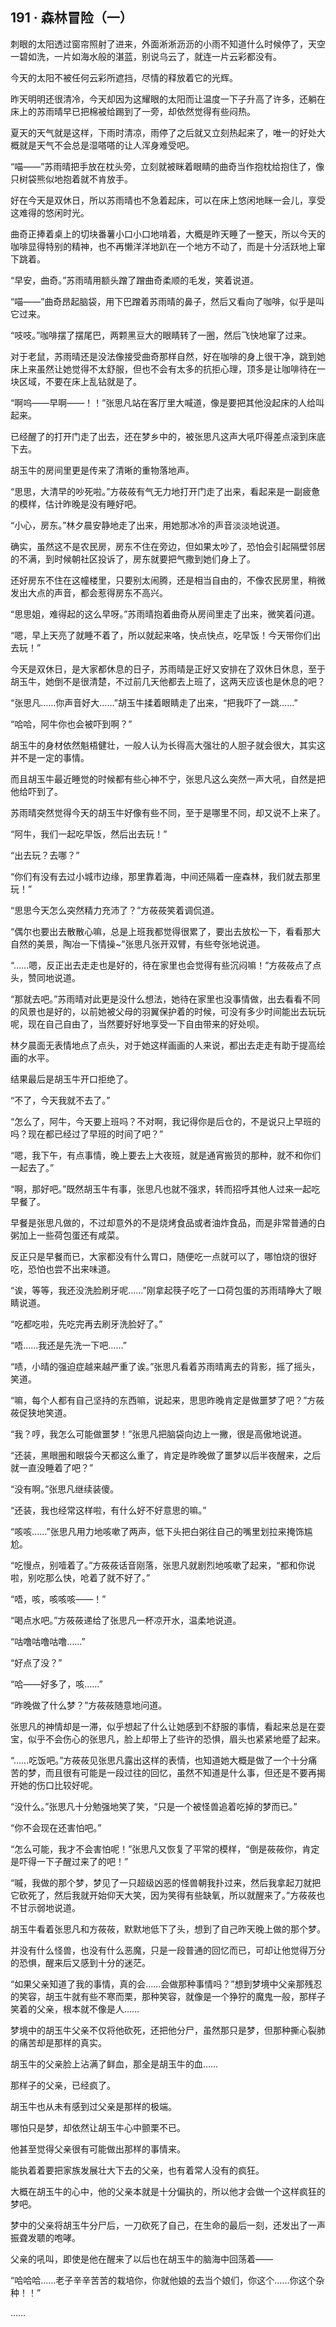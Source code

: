 ## 191 · 森林冒险（一）

刺眼的太阳透过窗帘照射了进来，外面淅淅沥沥的小雨不知道什么时候停了，天空一碧如洗，一片如海水般的湛蓝，别说乌云了，就连一片云彩都没有。

今天的太阳不被任何云彩所遮挡，尽情的释放着它的光辉。

昨天明明还很清冷，今天却因为这耀眼的太阳而让温度一下子升高了许多，还躺在床上的苏雨晴早已把棉被给踢到了一旁，却依然觉得有些闷热。

夏天的天气就是这样，下雨时清凉，雨停了之后就又立刻热起来了，唯一的好处大概就是天气不会总是湿嗒嗒的让人浑身难受吧。

“喵——”苏雨晴把手放在枕头旁，立刻就被眯着眼睛的曲奇当作抱枕给抱住了，像只树袋熊似地抱着就不肯放手。

好在今天是双休日，所以苏雨晴也不急着起床，可以在床上悠闲地眯一会儿，享受这难得的悠闲时光。

曲奇正捧着桌上的切块番薯小口小口地啃着，大概是昨天睡了一整天，所以今天的咖啡显得特别的精神，也不再懒洋洋地趴在一个地方不动了，而是十分活跃地上窜下跳着。

“早安，曲奇。”苏雨晴用额头蹭了蹭曲奇柔顺的毛发，笑着说道。

“喵——”曲奇昂起脑袋，用下巴蹭着苏雨晴的鼻子，然后又看向了咖啡，似乎是叫它过来。

“吱吱。”咖啡摆了摆尾巴，两颗黑豆大的眼睛转了一圈，然后飞快地窜了过来。

对于老鼠，苏雨晴还是没法像接受曲奇那样自然，好在咖啡的身上很干净，跳到她床上来虽然让她觉得不太舒服，但也不会有太多的抗拒心理，顶多是让咖啡待在一块区域，不要在床上乱钻就是了。

“啊呜——早啊——！！”张思凡站在客厅里大喊道，像是要把其他没起床的人给叫起来。

已经醒了的打开门走了出去，还在梦乡中的，被张思凡这声大吼吓得差点滚到床底下去。

胡玉牛的房间里更是传来了清晰的重物落地声。

“思思，大清早的吵死啦。”方莜莜有气无力地打开门走了出来，看起来是一副疲惫的模样，估计昨晚是没有睡好吧。

“小心，房东。”林夕晨安静地走了出来，用她那冰冷的声音淡淡地说道。

确实，虽然这不是农民房，房东不住在旁边，但如果太吵了，恐怕会引起隔壁邻居的不满，到时候朝社区投诉了，房东就要把气撒到她们身上了。

还好房东不住在这幢楼里，只要别太闹腾，还是相当自由的，不像农民房里，稍微发出大点的声音，都会惹得房东不高兴。

“思思姐，难得起的这么早呀。”苏雨晴抱着曲奇从房间里走了出来，微笑着问道。

“嗯，早上天亮了就睡不着了，所以就起来咯，快点快点，吃早饭！今天带你们出去玩！”

今天是双休日，是大家都休息的日子，苏雨晴是正好又安排在了双休日休息，至于胡玉牛，她倒不是很清楚，不过前几天他都去上班了，这两天应该也是休息的吧？

“张思凡……你声音好大……”胡玉牛揉着眼睛走了出来，“把我吓了一跳……”

“哈哈，阿牛你也会被吓到啊？”

胡玉牛的身材依然魁梧健壮，一般人认为长得高大强壮的人胆子就会很大，其实这并不是一定的事情。

而且胡玉牛最近睡觉的时候都有些心神不宁，张思凡这么突然一声大吼，自然是把他给吓到了。

苏雨晴突然觉得今天的胡玉牛好像有些不同，至于是哪里不同，却又说不上来了。

“阿牛，我们一起吃早饭，然后出去玩！”

“出去玩？去哪？”

“你们有没有去过小城市边缘，那里靠着海，中间还隔着一座森林，我们就去那里玩！”

“思思今天怎么突然精力充沛了？”方莜莜笑着调侃道。

“偶尔也要出去散散心嘛，总是上班我都觉得很累了，要出去放松一下，看看那大自然的美景，陶冶一下情操~”张思凡张开双臂，有些夸张地说道。

“……嗯，反正出去走走也是好的，待在家里也会觉得有些沉闷嘛！”方莜莜点了点头，赞同地说道。

“那就去吧。”苏雨晴对此更是没什么想法，她待在家里也没事情做，出去看看不同的风景也是好的，以前她被父母的羽翼保护着的时候，可没有多少时间能出去玩玩呢，现在自己自由了，当然要好好地享受一下自由带来的好处呗。

林夕晨面无表情地点了点头，对于她这样画画的人来说，都出去走走有助于提高绘画的水平。

结果最后是胡玉牛开口拒绝了。

“不了，今天我就不去了。”

“怎么了，阿牛，今天要上班吗？不对啊，我记得你是后仓的，不是说只上早班的吗？现在都已经过了早班的时间了吧？”

“嗯，我下午，有点事情，晚上要去上大夜班，就是通宵搬货的那种，就不和你们一起去了。”

“啊，那好吧。”既然胡玉牛有事，张思凡也就不强求，转而招呼其他人过来一起吃早餐了。

早餐是张思凡做的，不过却意外的不是烧烤食品或者油炸食品，而是非常普通的白粥加上一些荷包蛋还有咸菜。

反正只是早餐而已，大家都没有什么胃口，随便吃一点就可以了，哪怕烧的很好吃，恐怕也尝不出来味道。

“诶，等等，我还没洗脸刷牙呢……”刚拿起筷子吃了一口荷包蛋的苏雨晴睁大了眼睛说道。

“吃都吃啦，先吃完再去刷牙洗脸好了。”

“唔……我还是先洗一下吧……”

“啧，小晴的强迫症越来越严重了诶。”张思凡看着苏雨晴离去的背影，摇了摇头，笑道。

“嘛，每个人都有自己坚持的东西嘛，说起来，思思昨晚肯定是做噩梦了吧？”方莜莜促狭地笑道。

“我？哼，我怎么可能做噩梦！”张思凡把脑袋向边上一撇，很是高傲地说道。

“还装，黑眼圈和眼袋今天都这么重了，肯定是昨晚做了噩梦以后半夜醒来，之后就一直没睡着了吧？”

“没有啊。”张思凡继续装傻。

“还装，我也经常这样啦，有什么好不好意思的嘛。”

“咳咳……”张思凡用力地咳嗽了两声，低下头把白粥往自己的嘴里划拉来掩饰尴尬。

“吃慢点，别噎着了。”方莜莜话音刚落，张思凡就剧烈地咳嗽了起来，“都和你说啦，别吃那么快，呛着了就不好了。”

“唔，咳，咳咳咳——！”

“喝点水吧。”方莜莜递给了张思凡一杯凉开水，温柔地说道。

“咕噜咕噜咕噜……”

“好点了没？”

“哈——好多了，咳……”

“昨晚做了什么梦？”方莜莜随意地问道。

张思凡的神情却是一滞，似乎想起了什么让她感到不舒服的事情，看起来总是在耍宝，似乎不会伤心的张思凡，脸上却带上了些许的恐惧，眉头也紧紧地蹙了起来。

“……吃饭吧。”方莜莜见张思凡露出这样的表情，也知道她大概是做了一个十分痛苦的梦，而且很有可能是一段过往的回忆，虽然不知道是什么事，但还是不要再揭开她的伤口比较好呢。

“没什么。”张思凡十分勉强地笑了笑，“只是一个被怪兽追着吃掉的梦而已。”

“你不会现在还害怕吧。”

“怎么可能，我才不会害怕呢！”张思凡又恢复了平常的模样，“倒是莜莜你，肯定是吓得一下子醒过来了的吧！”

“嘁，我做的那个梦，梦见了一只超级凶恶的怪兽朝我扑过来，然后我拿起刀就把它砍死了，然后我就开始仰天大笑，因为笑得有些缺氧，所以就醒来了。”方莜莜也不甘示弱地说道。

胡玉牛看着张思凡和方莜莜，默默地低下了头，想到了自己昨天晚上做的那个梦。

并没有什么怪兽，也没有什么恶魔，只是一段普通的回忆而已，可却让他觉得万分的恐惧，醒来后又感到十分的迷茫。

“如果父亲知道了我的事情，真的会……会做那种事情吗？”想到梦境中父亲那残忍的笑容，胡玉牛就有些不寒而栗，那种笑容，就像是一个狰狞的魔鬼一般，那样子笑着的父亲，根本就不像是人……

梦境中的胡玉牛父亲不仅将他砍死，还把他分尸，虽然那只是梦，但那种撕心裂肺的痛苦却是那样的真实。

胡玉牛的父亲脸上沾满了鲜血，那全是胡玉牛的血……

那样子的父亲，已经疯了。

胡玉牛也从未有感到过父亲是那样的极端。

哪怕只是梦，却依然让胡玉牛心中颤栗不已。

他甚至觉得父亲很有可能做出那样的事情来。

能执着着要把家族发展壮大下去的父亲，也有着常人没有的疯狂。

大概在胡玉牛的心中，他的父亲本就是十分偏执的，所以他才会做一个这样疯狂的梦吧。

梦中的父亲将胡玉牛分尸后，一刀砍死了自己，在生命的最后一刻，还发出了一声振聋发聩的咆哮。

父亲的吼叫，即使是他在醒来了以后也在胡玉牛的脑海中回荡着——

“哈哈哈……老子辛辛苦苦的栽培你，你就他娘的去当个娘们，你这个……你这个杂种！！”

……
